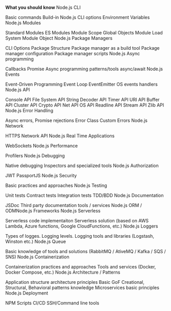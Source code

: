 **What you should know**
Node.js CLI

Basic commands
Build-in Node.js CLI options
Environment Variables
Node.js Modules

Standard Modules
ES Modules
Module Scope
Global Objects
Module Load System
Module Object
Node.js Package Managers

CLI Options
Package Structure
Package manager as a build tool
Package manager configuration
Package manager scripts
Node.js Async programming

Callbacks
Promise
Async programming patterns/tools
async/await
Node.js Events

Event-Driven Programming
Event Loop
EventEmitter
OS events handlers
Node.js API

Console API
File System API
String Decoder API
Timer API
URI API
Buffer API
Cluster API
Crypto API
Net API
OS API
Readline API
Stream API
Zlib API
Node.js Error Handling

Async errors, Promise rejections
Error Class
Custom Errors
Node.js Network

HTTPS
Network API
Node.js Real Time Applications

WebSockets
Node.js Performance

Profilers
Node.js Debugging

Native debugging
Inspectors and specialized tools
Node.js Authorization

JWT
PassportJS
Node.js Security

Basic practices and approaches
Node.js Testing

Unit tests
Contract tests
Integration tests
TDD/BDD
Node.js Documentation

JSDoc
Third party documentation tools / services
Node.js ORM / ODMNode.js Frameworks  Node.js Serverless

Serverless code implementaiton
Serverless solution (based on AWS Lambda, Azure functions, Google CloudFunctions, etc.)
Node.js Loggers

Types of logges. Logging levels.
Logging tools and libraries (Logstash, Winston etc.)
Node.js Queue

Basic knowledge of tools and solutions (RabbitMQ / AtiveMQ / Kafka / SQS / SNS)
Node.js Containerization

Containerization practices and approaches
Tools and services (Docker, Docker Compose, etc.)
Node.js Architecture / Patterns

Application structure architecture principles
Basic GoF Creational, Structural, Behavioral patterns knowledge
Microservices basic principles
Node.js Deployment

NPM Scripts
CI/CD
SSH/Command line tools